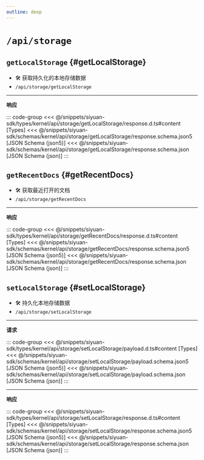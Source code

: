 ```yaml
---
outline: deep
---
```


# `/api/storage`

## `getLocalStorage` {#getLocalStorage}

- 🛠 获取持久化的本地存储数据
- `/api/storage/getLocalStorage`

---

**响应**

::: code-group
<<< @/snippets/siyuan-sdk/types/kernel/api/storage/getLocalStorage/response.d.ts#content [Types]
<<< @/snippets/siyuan-sdk/schemas/kernel/api/storage/getLocalStorage/response.schema.json5 [JSON Schema (json5)]
<<< @/snippets/siyuan-sdk/schemas/kernel/api/storage/getLocalStorage/response.schema.json [JSON Schema (json)]
:::

## `getRecentDocs` {#getRecentDocs}

- 🛠 获取最近打开的文档
- `/api/storage/getRecentDocs`

---

**响应**

::: code-group
<<< @/snippets/siyuan-sdk/types/kernel/api/storage/getRecentDocs/response.d.ts#content [Types]
<<< @/snippets/siyuan-sdk/schemas/kernel/api/storage/getRecentDocs/response.schema.json5 [JSON Schema (json5)]
<<< @/snippets/siyuan-sdk/schemas/kernel/api/storage/getRecentDocs/response.schema.json [JSON Schema (json)]
:::

## `setLocalStorage` {#setLocalStorage}

- 🛠 持久化本地存储数据
- `/api/storage/setLocalStorage`

---

**请求**

::: code-group
<<< @/snippets/siyuan-sdk/types/kernel/api/storage/setLocalStorage/payload.d.ts#content [Types]
<<< @/snippets/siyuan-sdk/schemas/kernel/api/storage/setLocalStorage/payload.schema.json5 [JSON Schema (json5)]
<<< @/snippets/siyuan-sdk/schemas/kernel/api/storage/setLocalStorage/payload.schema.json [JSON Schema (json)]
:::

---

**响应**

::: code-group
<<< @/snippets/siyuan-sdk/types/kernel/api/storage/setLocalStorage/response.d.ts#content [Types]
<<< @/snippets/siyuan-sdk/schemas/kernel/api/storage/setLocalStorage/response.schema.json5 [JSON Schema (json5)]
<<< @/snippets/siyuan-sdk/schemas/kernel/api/storage/setLocalStorage/response.schema.json [JSON Schema (json)]
:::
